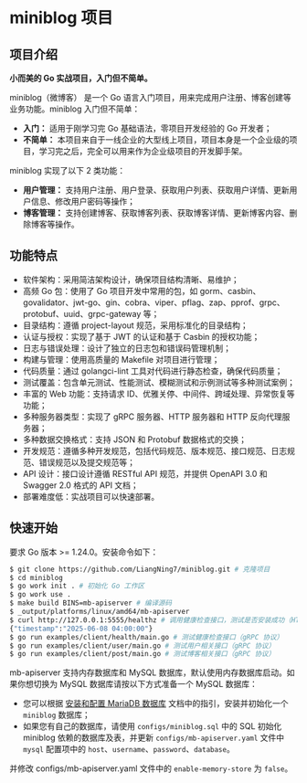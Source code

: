 # miniblog 项目

## 项目介绍

**小而美的 Go 实战项目，入门但不简单。**

miniblog（微博客） 是一个 Go 语言入门项目，用来完成用户注册、博客创建等业务功能。miniblog 入门但不简单：

- **入门：** 适用于刚学习完 Go 基础语法，零项目开发经验的 Go 开发者；
- **不简单：** 本项目来自于一线企业的大型线上项目，项目本身是一个企业级的项目，学习完之后，完全可以用来作为企业级项目的开发脚手架。

miniblog 实现了以下 2 类功能：
- **用户管理：** 支持用户注册、用户登录、获取用户列表、获取用户详情、更新用户信息、修改用户密码等操作；
- **博客管理：** 支持创建博客、获取博客列表、获取博客详情、更新博客内容、删除博客等操作。

## 功能特点

- 软件架构：采用简洁架构设计，确保项目结构清晰、易维护；
- 高频 Go 包：使用了 Go 项目开发中常用的包，如 gorm、casbin、govalidator、jwt-go、gin、cobra、viper、pflag、zap、pprof、grpc、protobuf、uuid、grpc-gateway 等；
- 目录结构：遵循 project-layout 规范，采用标准化的目录结构；
- 认证与授权：实现了基于 JWT 的认证和基于 Casbin 的授权功能；
- 日志与错误处理：设计了独立的日志包和错误码管理机制；
- 构建与管理：使用高质量的 Makefile 对项目进行管理；
- 代码质量：通过 golangci-lint 工具对代码进行静态检查，确保代码质量；
- 测试覆盖：包含单元测试、性能测试、模糊测试和示例测试等多种测试案例；
- 丰富的 Web 功能：支持请求 ID、优雅关停、中间件、跨域处理、异常恢复等功能；
- 多种服务器类型：实现了 gRPC 服务器、HTTP 服务器和 HTTP 反向代理服务器；
- 多种数据交换格式：支持 JSON 和 Protobuf 数据格式的交换；
- 开发规范：遵循多种开发规范，包括代码规范、版本规范、接口规范、日志规范、错误规范以及提交规范等；
- API 设计：接口设计遵循 RESTful API 规范，并提供 OpenAPI 3.0 和 Swagger 2.0 格式的 API 文档；
- 部署难度低：实战项目可以快速部署。

## 快速开始

要求 Go 版本 >= 1.24.0。安装命令如下：

```bash
$ git clone https://github.com/LiangNing7/miniblog.git # 克隆项目
$ cd miniblog
$ go work init . # 初始化 Go 工作区
$ go work use .
$ make build BINS=mb-apiserver # 编译源码
$ _output/platforms/linux/amd64/mb-apiserver
$ curl http://127.0.0.1:5555/healthz # 调用健康检查接口，测试是否安装成功（HTTPS 协议）
{"timestamp":"2025-06-08 04:00:00"}
$ go run examples/client/health/main.go # 测试健康检查接口（gRPC 协议）
$ go run examples/client/user/main.go # 测试用户相关接口（gRPC 协议）
$ go run examples/client/post/main.go # 测试博客相关接口（gRPC 协议）
```

mb-apiserver 支持内存数据库和 MySQL 数据库，默认使用内存数据库启动。如果你想切换为 MySQL 数据库请按以下方式准备一个 MySQL 数据库：
- 您可以根据 [安装和配置 MariaDB 数据库](./docs/devel/zh-CN/mysql.md) 文档中的指引，安装并初始化一个 `miniblog` 数据库；
- 如果您有自己的数据库，请使用 `configs/miniblog.sql` 中的 SQL 初始化 miniblog 依赖的数据库及表，并更新 `configs/mb-apiserver.yaml` 文件中 `mysql` 配置项中的 `host`、`username`、`password`、`database`。

并修改 configs/mb-apiserver.yaml 文件中的 `enable-memory-store` 为 `false`。

